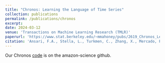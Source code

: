 ```yaml
---
title: "Chronos: Learning the Language of Time Series"
collection: publications
permalink: /publications/chronos
excerpt:
date: 2024-03-12
venue: 'Transactions on Machine Learning Research (TMLR)'
paperurl: 'https://www.stat.berkeley.edu/~mmahoney/pubs/2619_Chronos_Learning_the_Lang.pdf'
citation: 'Ansari, F.A., Stella, L., Turkmen, C., Zhang, X., Mercado, P., Shen, H., Shchur, O., Rangapuram, S.S., Arango, S.A., Kapoor, S., Zschiegner, J., <b>Maddix, D.C.</b>, et al. (2024). &quot;Chronos: Learning the Language of Time Series.&quot; <i> Transactions on Machine Learning Research</i> (10/2024).'
---
```


Our Chronos [code](https://github.com/amazon-science/chronos-forecasting) is on the amazon-science github.
